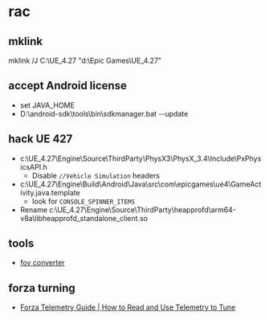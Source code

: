 # rac


## mklink
mklink /J C:\UE_4.27 "d:\Epic Games\UE_4.27"

## accept Android license
- set JAVA_HOME
- D:\android-sdk\tools\bin\sdkmanager.bat --update

## hack UE 427
- c:\UE_4.27\Engine\Source\ThirdParty\PhysX3\PhysX_3.4\Include\PxPhysicsAPI.h
    - Disable `//Vehicle Simulation` headers
- c:\UE_4.27\Engine\Build\Android\Java\src\com\epicgames\ue4\GameActivity.java.template
    - look for `CONSOLE_SPINNER_ITEMS`
- Rename c:\UE_4.27\Engine\Source\ThirdParty\heapprofd\arm64-v8a\libheapprofd_standalone_client.so

## tools
- [fov converter](https://themetalmuncher.github.io/fov-calc/)

## forza turning
- [Forza Telemetry Guide | How to Read and Use Telemetry to Tune](https://www.youtube.com/watch?v=74IcqCQFzjI)

 